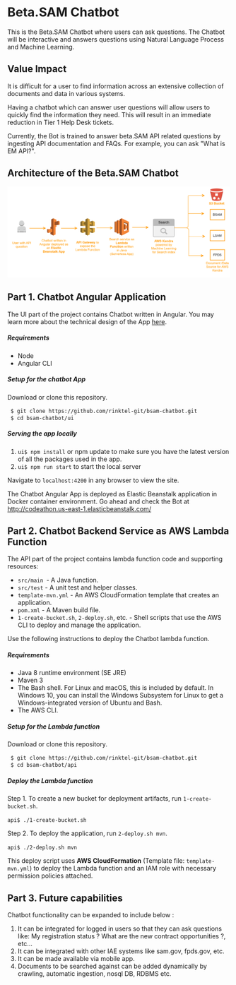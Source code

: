 # Beta.SAM Chatbot
This is the Beta.SAM Chatbot where users can ask questions. The Chatbot will be interactive and answers questions using Natural Language Process and Machine Learning.

## Value Impact
It is difficult for a user to find information across an extensive collection of documents and data in various systems.

Having a chatbot which can answer user questions will allow users to quickly find the information they need. This will result in an immediate reduction in Tier 1 Help Desk tickets.

Currently, the Bot is trained to answer beta.SAM API related questions by ingesting API documentation and FAQs. For example, you can ask "What is EM API?".

## Architecture of the Beta.SAM Chatbot
![Alt text](ui/docs/img/Architecture.png?raw=true "Title")

## Part 1. Chatbot Angular Application
The UI part of the project contains Chatbot written in Angular. You may learn more about the technical design of the App [here](ui/README.md).

##### Requirements
* Node
* Angular CLI

##### Setup for the chatbot App
Download or clone this repository.
```
 $ git clone https://github.com/rinktel-git/bsam-chatbot.git
 $ cd bsam-chatbot/ui
```
##### Serving the app locally
1. `ui$ npm install` or npm update to make sure you have the latest version of all the packages used in the app.
2. `ui$ npm run start` to start the local server

Navigate to `localhost:4200` in any browser to view the site.

The Chatbot Angular App is deployed as Elastic Beanstalk application in Docker container environment. Go ahead and check the Bot at http://codeathon.us-east-1.elasticbeanstalk.com/


## Part 2. Chatbot Backend Service as AWS Lambda Function
The API part of the project contains lambda function code and supporting resources:

* `src/main `- A Java function.
* `src/test` - A unit test and helper classes.
* `template-mvn.yml` - An AWS CloudFormation template that creates an application.
* `pom.xml` - A Maven build file.
* `1-create-bucket.sh`, `2-deploy.sh`, etc. - Shell scripts that use the AWS CLI to deploy and manage the application.

Use the following instructions to deploy the Chatbot lambda function.

##### Requirements
* Java 8 runtime environment (SE JRE)
* Maven 3
* The Bash shell. For Linux and macOS, this is included by default. In Windows 10, you can install the Windows Subsystem for Linux to get a Windows-integrated version of Ubuntu and Bash.
* The AWS CLI.

##### Setup for the Lambda function
Download or clone this repository.
```
 $ git clone https://github.com/rinktel-git/bsam-chatbot.git
 $ cd bsam-chatbot/api
```

##### Deploy the Lambda function

Step 1. To create a new bucket for deployment artifacts, run `1-create-bucket.sh`.

`api$ ./1-create-bucket.sh`

Step 2. To deploy the application, run `2-deploy.sh mvn`.

`api$ ./2-deploy.sh mvn`

This deploy script uses **AWS CloudFormation** (Template file: `template-mvn.yml`) to deploy the Lambda function and an IAM role with necessary permission policies attached.


## Part 3. Future capabilities

Chatbot functionality can be expanded to include below :

1.	It can be integrated for logged in users so that they can ask questions like:
My registration status ?  What are the new contract opportunities ?, etc...
2.	It can be integrated with other IAE systems like sam.gov, fpds.gov, etc.
3.	It can be made available via mobile app.
4. Documents to be searched against can be added dynamically by crawling, automatic ingestion, nosql DB, RDBMS etc. 



